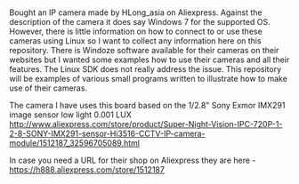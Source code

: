 # ##########################
Bought an IP camera made by HLong_asia on Aliexpress. Against the description of the camera it does say Windows 7 for the supported OS. However, there is little information on how to connect to or use these cameras using Linux so I want to collect any information here on this repository. There is Windoze software available for their cameras on their websites but I wanted some examples how to use their cameras and all their features. The Linux SDK does not really address the issue. This repository will be examples of various small programs written to illustrate how to make use of their cameras.

The camera I have uses this board based on the 1/2.8" Sony Exmor IMX291 image sensor low light 0.001 LUX
http://www.aliexpress.com/store/product/Super-Night-Vision-IPC-720P-1-2-8-SONY-IMX291-sensor-Hi3516-CCTV-IP-camera-module/1512187_32596705089.html

In case you need a URL for their shop on Aliexpress they are here - https://h888.aliexpress.com/store/1512187
